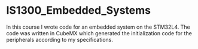# IS1300_Embedded_Systems
In this course I wrote code for an embedded system on the STM32L4. The code was written in CubeMX which generated the initialization code for the peripherals according to my specifications.
